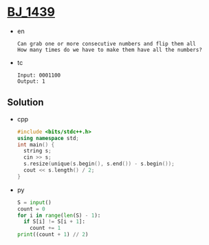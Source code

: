 # [BJ_1439](https://acmicpc.net/problem/1439)

* en

  ```en
  Can grab one or more consecutive numbers and flip them all
  How many times do we have to make them have all the numbers?
  ```

* tc

  ```tc
  Input: 0001100
  Output: 1
  ```

## Solution

* cpp

  ```cpp
  #include <bits/stdc++.h>
  using namespace std;
  int main() {
    string s;
    cin >> s;
    s.resize(unique(s.begin(), s.end()) - s.begin());
    cout << s.length() / 2;
  }
  ```

* py

  ```py
  S = input()
  count = 0
  for i in range(len(S) - 1):
    if S[i] != S[i + 1]:
      count += 1
  print((count + 1) // 2)
  ```
